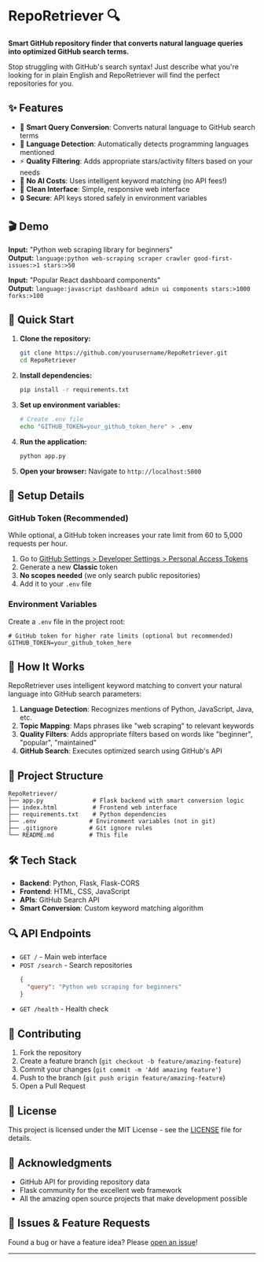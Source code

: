 # RepoRetriever 🔍

**Smart GitHub repository finder that converts natural language queries into optimized GitHub search terms.**

Stop struggling with GitHub's search syntax! Just describe what you're looking for in plain English and RepoRetriever will find the perfect repositories for you.

## ✨ Features

- 🧠 **Smart Query Conversion**: Converts natural language to GitHub search terms
- 🎯 **Language Detection**: Automatically detects programming languages mentioned
- ⚡ **Quality Filtering**: Adds appropriate stars/activity filters based on your needs
- 🚀 **No AI Costs**: Uses intelligent keyword matching (no API fees!)
- 📱 **Clean Interface**: Simple, responsive web interface
- 🔒 **Secure**: API keys stored safely in environment variables

## 🎬 Demo

**Input:** "Python web scraping library for beginners"  
**Output:** `language:python web-scraping scraper crawler good-first-issues:>1 stars:>50`

**Input:** "Popular React dashboard components"  
**Output:** `language:javascript dashboard admin ui components stars:>1000 forks:>100`

## 🚀 Quick Start

1. **Clone the repository:**
   ```bash
   git clone https://github.com/yourusername/RepoRetriever.git
   cd RepoRetriever
   ```

2. **Install dependencies:**
   ```bash
   pip install -r requirements.txt
   ```

3. **Set up environment variables:**
   ```bash
   # Create .env file
   echo "GITHUB_TOKEN=your_github_token_here" > .env
   ```

4. **Run the application:**
   ```bash
   python app.py
   ```

5. **Open your browser:**
   Navigate to `http://localhost:5000`

## 🔧 Setup Details

### GitHub Token (Recommended)
While optional, a GitHub token increases your rate limit from 60 to 5,000 requests per hour.

1. Go to [GitHub Settings > Developer Settings > Personal Access Tokens](https://github.com/settings/tokens)
2. Generate a new **Classic** token
3. **No scopes needed** (we only search public repositories)
4. Add it to your `.env` file

### Environment Variables
Create a `.env` file in the project root:
```env
# GitHub token for higher rate limits (optional but recommended)
GITHUB_TOKEN=your_github_token_here
```

## 🧠 How It Works

RepoRetriever uses intelligent keyword matching to convert your natural language into GitHub search parameters:

1. **Language Detection**: Recognizes mentions of Python, JavaScript, Java, etc.
2. **Topic Mapping**: Maps phrases like "web scraping" to relevant keywords
3. **Quality Filters**: Adds appropriate filters based on words like "beginner", "popular", "maintained"
4. **GitHub Search**: Executes optimized search using GitHub's API

## 📁 Project Structure

```
RepoRetriever/
├── app.py              # Flask backend with smart conversion logic
├── index.html          # Frontend web interface
├── requirements.txt    # Python dependencies
├── .env               # Environment variables (not in git)
├── .gitignore         # Git ignore rules
└── README.md          # This file
```

## 🛠️ Tech Stack

- **Backend**: Python, Flask, Flask-CORS
- **Frontend**: HTML, CSS, JavaScript
- **APIs**: GitHub Search API
- **Smart Conversion**: Custom keyword matching algorithm

## 🔍 API Endpoints

- `GET /` - Main web interface
- `POST /search` - Search repositories
  ```json
  {
    "query": "Python web scraping for beginners"
  }
  ```
- `GET /health` - Health check

## 🤝 Contributing

1. Fork the repository
2. Create a feature branch (`git checkout -b feature/amazing-feature`)
3. Commit your changes (`git commit -m 'Add amazing feature'`)
4. Push to the branch (`git push origin feature/amazing-feature`)
5. Open a Pull Request

## 📝 License

This project is licensed under the MIT License - see the [LICENSE](LICENSE) file for details.

## 🙏 Acknowledgments

- GitHub API for providing repository data
- Flask community for the excellent web framework
- All the amazing open source projects that make development possible

## 🐛 Issues & Feature Requests

Found a bug or have a feature idea? Please [open an issue](https://github.com/yourusername/RepoRetriever/issues)!

---
